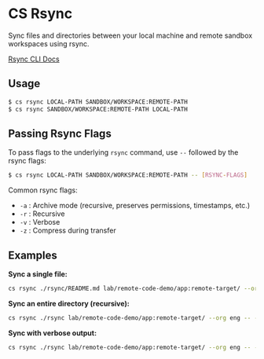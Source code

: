 # CS Rsync

Sync files and directories between your local machine and remote sandbox workspaces using rsync.

[Rsync CLI Docs](https://docs.sandboxes.cloud/docs/command-line-tool#/rsync)

## Usage

```bash
$ cs rsync LOCAL-PATH SANDBOX/WORKSPACE:REMOTE-PATH
$ cs rsync SANDBOX/WORKSPACE:REMOTE-PATH LOCAL-PATH
```

## Passing Rsync Flags

To pass flags to the underlying `rsync` command, use `--` followed by the rsync flags:

```bash
$ cs rsync LOCAL-PATH SANDBOX/WORKSPACE:REMOTE-PATH -- [RSYNC-FLAGS]
```

Common rsync flags:
- `-a` : Archive mode (recursive, preserves permissions, timestamps, etc.)
- `-r` : Recursive
- `-v` : Verbose
- `-z` : Compress during transfer

## Examples

**Sync a single file:**
```bash
cs rsync ./rsync/README.md lab/remote-code-demo/app:remote-target/ --org eng
```

**Sync an entire directory (recursive):**
```bash
cs rsync ./rsync lab/remote-code-demo/app:remote-target/ --org eng -- -a
```

**Sync with verbose output:**
```bash
cs rsync ./rsync lab/remote-code-demo/app:remote-target/ --org eng -- -av
```

